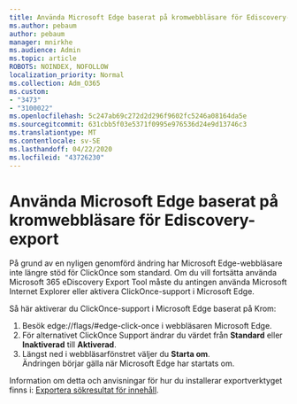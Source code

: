 ```yaml
---
title: Använda Microsoft Edge baserat på kromwebbläsare för Ediscovery-export
ms.author: pebaum
author: pebaum
manager: mnirkhe
ms.audience: Admin
ms.topic: article
ROBOTS: NOINDEX, NOFOLLOW
localization_priority: Normal
ms.collection: Adm_O365
ms.custom:
- "3473"
- "3100022"
ms.openlocfilehash: 5c247ab69c272d2d296f9602fc5246a08164da5e
ms.sourcegitcommit: 631cbb5f03e5371f0995e976536d24e9d13746c3
ms.translationtype: MT
ms.contentlocale: sv-SE
ms.lasthandoff: 04/22/2020
ms.locfileid: "43726230"
---
```

# <a name="using-microsoft-edge-based-on-chromium-browsers-for-ediscovery-export"></a>Använda Microsoft Edge baserat på kromwebbläsare för Ediscovery-export

På grund av en nyligen genomförd ändring har Microsoft Edge-webbläsare inte längre stöd för ClickOnce som standard. Om du vill fortsätta använda Microsoft 365 eDiscovery Export Tool måste du antingen använda Microsoft Internet Explorer eller aktivera ClickOnce-support i Microsoft Edge. 

Så här aktiverar du ClickOnce-support i Microsoft Edge baserat på Krom: 
1. Besök edge://flags/#edge-click-once i webbläsaren Microsoft Edge.
2. För alternativet ClickOnce Support ändrar du värdet från **Standard** eller **Inaktiverad** till **Aktiverad**. 
3. Längst ned i webbläsarfönstret väljer du **Starta om**. <br>
 Ändringen börjar gälla när Microsoft Edge har startats om. 

Information om detta och anvisningar för hur du installerar exportverktyget finns i: [Exportera sökresultat för innehåll](https://docs.microsoft.com/microsoft-365/compliance/export-search-results).